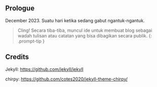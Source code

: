 ## Prologue
December 2023. Suatu hari ketika sedang gabut ngantuk-ngantuk.
> Cling! Secara tiba-tiba, muncul ide untuk membuat blog sebagai wadah tulisan atau catatan yang bisa dibagikan secara publik.
{: .prompt-tip }

## Credits
Jekyll: https://github.com/jekyll/jekyll

chirpy: https://github.com/cotes2020/jekyll-theme-chirpy/
